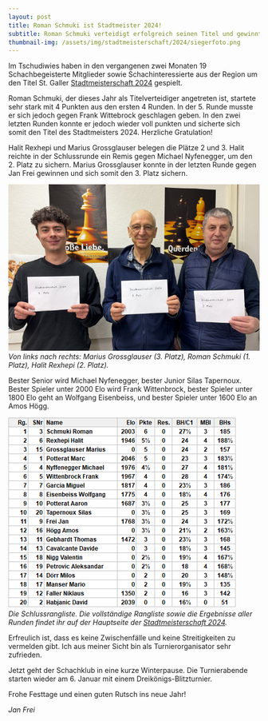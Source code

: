 ```yaml
---
layout: post
title: Roman Schmuki ist Stadtmeister 2024!
subtitle: Roman Schmuki verteidigt erfolgreich seinen Titel und gewinnt die Stadtmeisterschaft 2024 vor Halit Rexhepi und Marius Grossglauser.
thumbnail-img: /assets/img/stadtmeisterschaft/2024/siegerfoto.png
---
```


Im Tschudiwies haben in den vergangenen zwei Monaten 19 Schachbegeisterte Mitglieder sowie Schachinteressierte aus der
Region um den Titel St. Galler [Stadtmeisterschaft 2024](/turniere/stadtmeisterschaft/2024) gespielt.

Roman Schmuki, der dieses Jahr als Titelverteidiger angetreten ist, startete sehr stark mit 4 Punkten aus den ersten 4
Runden. In der 5. Runde musste er sich jedoch gegen Frank Wittebrock geschlagen geben. In den zwei letzten Runden
konnte er jedoch wieder voll punkten und sicherte sich somit den Titel des Stadtmeisters 2024. Herzliche Gratulation!

Halit Rexhepi und Marius Grossglauser belegen die Plätze 2 und 3. Halit reichte in der Schlussrunde ein Remis gegen
Michael Nyfenegger, um den 2. Platz zu sichern. Marius Grossglauser konnte in der letzten Runde gegen Jan Frei gewinnen
und sich somit den 3. Platz sichern.

![Siegerfoto](/assets/img/stadtmeisterschaft/2024/siegerfoto.png)\
_Von links nach rechts: Marius Grossglauser (3. Platz), Roman Schmuki (1. Platz), Halit Rexhepi (2. Platz)._

Bester Senior wird Michael Nyfenegger, bester Junior Silas Tapernoux. Bester Spieler unter 2000 Elo wird Frank
Wittenbrock,
bester Spieler unter 1800 Elo geht an Wolfgang Eisenbeiss, und bester Spieler unter 1600 Elo an Amos Högg.

![Rangliste](/assets/img/stadtmeisterschaft/2024/rangliste.png)\
_Die Schlussrangliste. Die vollständige Rangliste sowie die Ergebnisse aller Runden findet ihr
auf der Hauptseite der [Stadtmeisterschaft 2024](/turniere/stadtmeisterschaft/2024)._

Erfreulich ist, dass es keine Zwischenfälle und keine Streitigkeiten zu vermelden gibt. Ich aus meiner Sicht bin als
Turnierorganisator sehr zufrieden.

Jetzt geht der Schachklub in eine kurze Winterpause. Die Turnierabende starten wieder am 6. Januar mit einem
Dreikönigs-Blitzturnier.

Frohe Festtage und einen guten Rutsch ins neue Jahr!

_Jan Frei_

